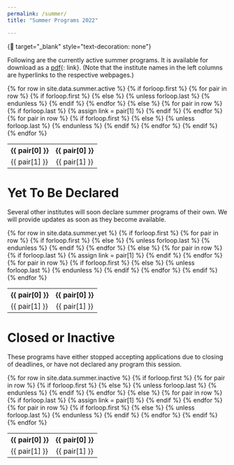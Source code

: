 ```yaml
---
permalink: /summer/
title: "Summer Programs 2022"

---
```


{:link: target="_blank" style="text-decoration: none"}

Following are the currently active summer programs. It is available for download as a [pdf](https://drive.google.com/file/d/1ACoZx-BdsIJ91rLAThYLnuRHnIXvwOBr/view?usp=sharing){: link}. (Note that the institute names in the left columns are hyperlinks to the respective webpages.)

<table>
{% for row in site.data.summer.active %}
	{% if forloop.first %}
	<tr>
	{% for pair in row %}
	{% if forloop.first %}
	<th align="left">{{ pair[0] }}</th>
	{% else %}
	{% unless forloop.last %}
	<th align="center">{{ pair[0] }}</th>
	{% endunless %}
	{% endif %}
	{% endfor %}
	</tr>
	{% else %}
	<tr>
	{% for pair in row %}
	{% if forloop.last %}
	{% assign link = pair[1] %}
	{% endif %}
	{% endfor %}
	{% for pair in row %}
	{% if forloop.first %}
	<td align="left"><a target="_blank" style="text-decoration: none" href="{{ link }}">{{ pair[1] }}</a></td>
	{% else %}
	{% unless forloop.last %}
	<td align="center">{{ pair[1] }}</td>
	{% endunless %}
	{% endif %}
	{% endfor %}
	</tr>
	{% endif %}
{% endfor %}
</table>

# Yet To Be Declared

Several other institutes will soon declare summer programs of their own. We will provide updates as soon as they become available.

<table>
{% for row in site.data.summer.yet %}
	{% if forloop.first %}
	<tr>
	{% for pair in row %}
	{% if forloop.first %}
	<th align="left">{{ pair[0] }}</th>
	{% else %}
	{% unless forloop.last %}
	<th align="center">{{ pair[0] }}</th>
	{% endunless %}
	{% endif %}
	{% endfor %}
	</tr>
	{% else %}
	<tr>
	{% for pair in row %}
	{% if forloop.last %}
	{% assign link = pair[1] %}
	{% endif %}
	{% endfor %}
	{% for pair in row %}
	{% if forloop.first %}
	<td align="left"><a target="_blank" style="text-decoration: none" href="{{ link }}">{{ pair[1] }}</a></td>
	{% else %}
	{% unless forloop.last %}
	<td align="center">{{ pair[1] }}</td>
	{% endunless %}
	{% endif %}
	{% endfor %}
	</tr>
	{% endif %}
{% endfor %}
</table>

# Closed or Inactive

These programs have either stopped accepting applications due to closing of deadlines, or have not declared any program this session.

<table>
{% for row in site.data.summer.inactive %}
	{% if forloop.first %}
	<tr>
	{% for pair in row %}
	{% if forloop.first %}
	<th align="left">{{ pair[0] }}</th>
	{% else %}
	{% unless forloop.last %}
	<th align="center">{{ pair[0] }}</th>
	{% endunless %}
	{% endif %}
	{% endfor %}
	</tr>
	{% else %}
	<tr>
	{% for pair in row %}
	{% if forloop.last %}
	{% assign link = pair[1] %}
	{% endif %}
	{% endfor %}
	{% for pair in row %}
	{% if forloop.first %}
	<td align="left"><a target="_blank" style="text-decoration: none" href="{{ link }}">{{ pair[1] }}</a></td>
	{% else %}
	{% unless forloop.last %}
	<td align="center">{{ pair[1] }}</td>
	{% endunless %}
	{% endif %}
	{% endfor %}
	</tr>
	{% endif %}
{% endfor %}
</table>

